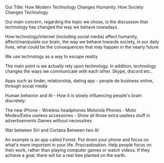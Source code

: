Our Title: How Modern Technology Changes Humanity.
           How Society Changes Technology

Our main concern, regarding the topic we chose, is the discussion that technology has changed the way we behave nowadays.

How technology/internet (including social media) affect humanity,  affect/manipulate  our brain, the way we behave towards society, in our daily lives, what could be the consequences that may happen in the nearly future

We use technology as a way to escape reality

 The main point is we actually rely upon technology. In addition, technology changes the ways we communicate with each other.  Skype, discord etc..

Apps such as tinder, relationship, dating app - people do business online, through social media

Human behavior and AI - How it is slowly influencing people's brain discretely.  

The new iPhone - Wireless headphones
Motorola Phones - Moto Modes/Extra useless accessories - Show all those extra useless stuff in advertisements 
Games without necessities

War between Siri and Cortana
Between two AI

An example is an app called Forest. Put down your phone and focus on what's more important in your life. Procrastination.
Help people focus on their work, rather than playing computer games or watch videos. If they achieve a goal, there will be a real tree planted on the earth.
